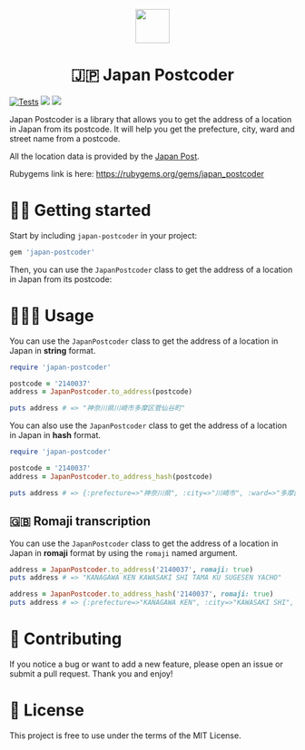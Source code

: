 <p align="center">
  <a>
    <img src="https://static.vecteezy.com/system/resources/thumbnails/004/587/562/small_2x/doodle-freehand-drawing-of-japan-map-free-vector.jpg" width="60" />
  </a>
</p>
<h1 align="center">
  🇯🇵 Japan Postcoder
</h1>

[![Tests](https://github.com/tonystrawberry/japan_postcoder/workflows/Ruby/badge.svg)](https://github.com/tonystrawberry/japan_postcoder/actions/workflows/main.yml)
<a href="https://codeclimate.com/github/tonystrawberry/japan_postcoder/maintainability"><img src="https://api.codeclimate.com/v1/badges/7362475ad52048cbbee1/maintainability" /></a>
<a href="https://codeclimate.com/github/tonystrawberry/japan_postcoder/test_coverage"><img src="https://api.codeclimate.com/v1/badges/7362475ad52048cbbee1/test_coverage" /></a>

Japan Postcoder is a library that allows you to get the address of a location in Japan from its postcode.
It will help you get the prefecture, city, ward and street name from a postcode.

All the location data is provided by the [Japan Post](https://www.post.japanpost.jp/zipcode/download.html).

Rubygems link is here: https://rubygems.org/gems/japan_postcoder

# 🏃🏻 Getting started

Start by including `japan-postcoder` in your project:

```bash
gem 'japan-postcoder'
```

Then, you can use the `JapanPostcoder` class to get the address of a location in Japan from its postcode:

# 👨🏻‍💻 Usage

You can use the `JapanPostcoder` class to get the address of a location in Japan in **string** format.
```ruby
require 'japan-postcoder'

postcode = '2140037'
address = JapanPostcoder.to_address(postcode)

puts address # => "神奈川県川崎市多摩区菅仙谷町"
```

You can also use the `JapanPostcoder` class to get the address of a location in Japan in **hash** format.
```ruby
require 'japan-postcoder'

postcode = '2140037'
address = JapanPostcoder.to_address_hash(postcode)

puts address # => {:prefecture=>"神奈川県", :city=>"川崎市", :ward=>"多摩区", :district=>"菅仙谷町"}
```

## 🇬🇧 Romaji transcription

You can use the `JapanPostcoder` class to get the address of a location in Japan in **romaji** format by using the `romaji` named argument.

```ruby
address = JapanPostcoder.to_address('2140037', romaji: true)
puts address # => "KANAGAWA KEN KAWASAKI SHI TAMA KU SUGESEN YACHO"
```

```ruby
address = JapanPostcoder.to_address_hash('2140037', romaji: true)
puts address # => {:prefecture=>"KANAGAWA KEN", :city=>"KAWASAKI SHI", :ward=>"TAMA KU", :district=>"SUGESEN YACHO"}
```

# 💪 Contributing

If you notice a bug or want to add a new feature, please open an issue or submit a pull request.
Thank you and enjoy!

# 📝 License

This project is free to use under the terms of the MIT License.
